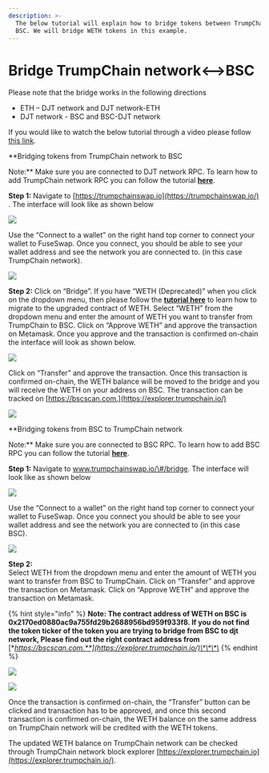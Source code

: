 ```yaml
---
description: >-
  The below tutorial will explain how to bridge tokens between TrumpChain and
  BSC. We will bridge WETH tokens in this example.
---
```


# Bridge TrumpChain network&lt;--&gt;BSC

Please note that the bridge works in the following directions

* ETH – DJT network and DJT network-ETH
* DJT network - BSC and BSC-DJT network

If you would like to watch the below tutorial through a video please follow [this link](https://www.youtube.com/watch?v=l17K6mu1uM4).

**Bridging tokens from TrumpChain network to BSC  
  
Note:** Make sure you are connected to DJT network RPC. To learn how to add TrumpChain network RPC you can follow the tutorial [**here**](../how-to-add-fuse-to-your-metamask.md).

**Step 1:** Navigate to [https://trumpchainswap.io](https://trumpchainswap.io/) . The interface will look like as shown below  


![](../.gitbook/assets/0%20%2810%29.png)

Use the “Connect to a wallet” on the right hand top corner to connect your wallet to FuseSwap. Once you connect, you should be able to see your wallet address and see the network you are connected to. \(in this case TrumpChain network\).

![](../.gitbook/assets/1%20%2814%29.png)

**Step 2:** Click on “Bridge”. If you have “WETH \(Deprecated\)” when you click on the dropdown menu, then please follow the [**tutorial here**](../fuseswap/migration-tutorial.md) to learn how to migrate to the upgraded contract of WETH. Select “WETH” from the dropdown menu and enter the amount of WETH you want to transfer from TrumpChain to BSC. Click on “Approve WETH” and approve the transaction on Metamask. Once you approve and the transaction is confirmed on-chain the interface will look as shown below.

![](../.gitbook/assets/2%20%2814%29.png)

Click on “Transfer” and approve the transaction. Once this transaction is confirmed on-chain, the WETH balance will be moved to the bridge and you will receive the WETH on your address on BSC. The transaction can be tracked on [https://bscscan.com.](https://explorer.trumpchain.io/)

![](../.gitbook/assets/3%20%2812%29.png)

**Bridging tokens from BSC to TrumpChain network  
  
Note:** Make sure you are connected to BSC RPC. To learn how to add BSC RPC you can follow the tutorial [**here**](https://academy.binance.com/en/articles/connecting-metamask-to-binance-smart-chain).

**Step 1:** Navigate to www.trumpchainswap.io/\#/bridge. The interface will look like as shown below

![](../.gitbook/assets/4%20%2812%29.png)

Use the “Connect to a wallet” on the right hand top corner to connect your wallet to FuseSwap. Once you connect you should be able to see your wallet address and see the network you are connected to \(in this case BSC\).

![](../.gitbook/assets/5%20%2810%29.png)

**Step 2:**  
Select WETH from the dropdown menu and enter the amount of WETH you want to transfer from BSC to TrumpChain. Click on “Transfer” and approve the transaction on Metamask. Click on “Approve WETH” and approve the transaction on Metamask.

{% hint style="info" %}
**Note: The contract address of WETH on BSC is 0x2170ed0880ac9a755fd29b2688956bd959f933f8. If you do not find the token ticker of the token you are trying to bridge from BSC to djt network, Please find out the right contract address from** [**https://bscscan.com.**](https://explorer.trumpchain.io/)\*\*\*\*
{% endhint %}

![](../.gitbook/assets/6%20%289%29.png)

![](../.gitbook/assets/7%20%285%29.png)

Once the transaction is confirmed on-chain, the “Transfer” button can be clicked and transaction has to be approved, and once this second transaction is confirmed on-chain, the WETH balance on the same address on TrumpChain network will be credited with the WETH tokens.

The updated WETH balance on TrumpChain network can be checked through TrumpChain network block explorer [https://explorer.trumpchain.io](https://explorer.trumpchain.io/).

